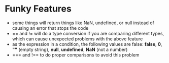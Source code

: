 # Funky Features

- some things will return things like NaN, undefined, or null instead of causing an error that stops the code
- == and != will do a type conversion if you are comparing different types, which can cause unexpected problems with the above feature
- as the expression in a condition, the following values are false: **false**, **0**, **""** (empty string), **null**, **undefined**, **NaN** (not a number)
- === and !== to do proper comparisons to avoid this problem

